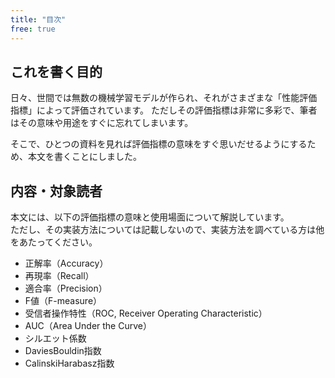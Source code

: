 ```yaml
---
title: "目次"
free: true
---
```

## これを書く目的
日々、世間では無数の機械学習モデルが作られ、それがさまざまな「性能評価指標」によって評価されています。
ただしその評価指標は非常に多彩で、筆者はその意味や用途をすぐに忘れてしまいます。

そこで、ひとつの資料を見れば評価指標の意味をすぐ思いだせるようにするため、本文を書くことにしました。

## 内容・対象読者
本文には、以下の評価指標の意味と使用場面について解説しています。  
ただし、その実装方法については記載しないので、実装方法を調べている方は他をあたってください。
* 正解率（Accuracy）
* 再現率（Recall） 
* 適合率（Precision）
* F値（F-measure）
* 受信者操作特性（ROC, Receiver Operating Characteristic）
* AUC（Area Under the Curve）
* シルエット係数
* DaviesBouldin指数
* CalinskiHarabasz指数